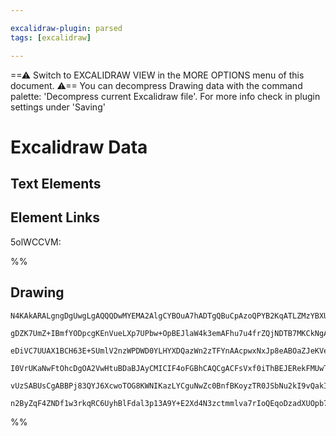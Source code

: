 ```yaml
---

excalidraw-plugin: parsed
tags: [excalidraw]

---
```

==⚠  Switch to EXCALIDRAW VIEW in the MORE OPTIONS menu of this document. ⚠== You can decompress Drawing data with the command palette: 'Decompress current Excalidraw file'. For more info check in plugin settings under 'Saving'



# Excalidraw Data

## Text Elements
## Element Links
5olWCCVM: 

%%
## Drawing
```compressed-json
N4KAkARALgngDgUwgLgAQQQDwMYEMA2AlgCYBOuA7hADTgQBuCpAzoQPYB2KqATLZMzYBXUtiRoIACyhQ4zZAHoFAc0JRJQgEYA6bGwC2CgF7N6hbEcK4OCtptbErHALRY8RMpWdx8Q1TdIEfARcZgRmBShcZQUebQAObQBGGjoghH0EDihmbgBtcDBQMBKIEm4IAFY2fAB1AGF6gDUAWVSSyFhECozNBGJiXE1g9tLMbmcAdgAGSe0eSv5SmAnJ

gDZK7UmZ+IBmfYODpcgKEnVueLXp7UPbw+OpBEJlaW4k3emAFhu7u4frZQjNDTB7MKCkNgAawQ9RqbFIFQAxEkECiUaNIJpcNhIcoIUIOMRYfh4RVwdZmHBcIFshiIAAzQj4fAAZVgQPQgg8dLBEOhtTOkm4fEKAnBUIQbJgHIgXPKD3xLw44VyaCSDzYVOwahWaumINFEDxwjgAEliKrUHkALoPenkTLm7gcITMh6EQlYCq4aZ0/GE5XMS3FDrQ

eDiVC7UUAX1BCH63E+SUmlV2nzWPDWD0YLHYXDQazWn2zTFYnAAcpwxNxJp8eABOaZJeKVeLu5gAEXSUATaHpBDCD00wkJAFFgplspaXW7DUI4IMe8Q3rX9Z9dvXG5vFoaiBxIRUADwAUlQsm0zBgYIy2jgEP0cCgAAoAGQARyEbCgAG5ANNRgA54wBTRUAA3lABC3QAPs1AwBiBMABV930/H8AEpUGPAA+OkSRxXtUH7fBB0NZh3AjAoOjAdVRT

I0VrUKaNwFtOhcDgOA2VwHtuBDaBJAyCMICIF4oFGBhCAQCgACFsVxf0iThBEJERekFMUwTsBEGkoFNHt9DZPkYRkpE0VRJAlggFTSDUjSMnEnFjQJaSSVk9ByQ4SlqSyATjNM8zNIAMSZVl2R4uVlw81S3IsrTxX5QVhRCsyws07SJSlGUguU0LsnCgAlYQlRVN5Yq8jIAHktR1N59QK+KMm8zgoG83B9CZXVUB3UpPKq/QauyFlCCMCMeANNr0

vUzSABUsCgABBPj83QYJ6XcwoTOG8KWNIKazLYCguNwZc0BnfBKoyzTR0JSbNu2kI9vQakISoI6Royc67tG8MKikwTCIhZkAA03lTTYeB4JIkkbHgPk+SZ4hFUovpqfAAE1uHrSpvkqTddkqWZpkqUH12Mow2AMdjDXoAghAja4Uxoh6spHYhA0tCAPuMvESB6vrhUGyA2eINkEDgbhWp50gSBaNhiAQU6hmCa7cPw0peeJUk0BDSBRJqa7meULE

n2ByZqF4ZNDf1w3rkqRC6UyhBlFdal3p13A9Y+E2Xd4N3zctmmlva7rIoQEqoDzadXUOpb7QahBrc9UWOGUEnQyyGXsPBCmHmwIhBbQVOEAeDhI+4HONSEKA9wjHPvdKOwACsEGwHIWXzuBxcl6Xhmw+Xc6W7Eg8YUaifwBPSi6QL0nrvM6RUsEDFe7p9tDh5MOhOWBy70N8FCKbx77gfnVDmjwFjOhGWCYNaOjIA===
```
%%